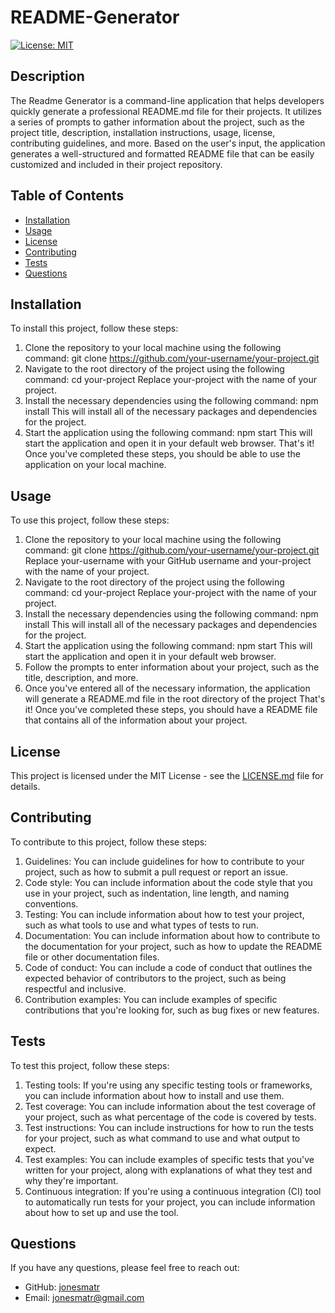 # README-Generator
[![License: MIT](https://img.shields.io/badge/License-MIT-yellow.svg)](https://opensource.org/licenses/MIT)

## Description
The Readme Generator is a command-line application that helps developers quickly generate a professional README.md file for their projects. It utilizes a series of prompts to gather information about the project, such as the project title, description, installation instructions, usage, license, contributing guidelines, and more. Based on the user's input, the application generates a well-structured and formatted README file that can be easily customized and included in their project repository.

## Table of Contents
* [Installation](#installation)
* [Usage](#usage)
* [License](#license)
* [Contributing](#contributing)
* [Tests](#test)
* [Questions](#questions)


## Installation
To install this project, follow these steps:
1. Clone the repository to your local machine using the following command: git clone https://github.com/your-username/your-project.git
2. Navigate to the root directory of the project using the following command: cd your-project Replace your-project with the name of your project.
3. Install the necessary dependencies using the following command: npm install This will install all of the necessary packages and dependencies for the project.
4. Start the application using the following command: npm start This will start the application and open it in your default web browser.
That's it! Once you've completed these steps, you should be able to use the application on your local machine.

## Usage
To use this project, follow these steps:
1. Clone the repository to your local machine using the following command: git clone https://github.com/your-username/your-project.git Replace your-username with your GitHub username and your-project with the name of your project.
2. Navigate to the root directory of the project using the following command: cd your-project Replace your-project with the name of your project.
3. Install the necessary dependencies using the following command: npm install This will install all of the necessary packages and dependencies for the project.
4. Start the application using the following command: npm start This will start the application and open it in your default web browser.
5. Follow the prompts to enter information about your project, such as the title, description, and more.
6. Once you've entered all of the necessary information, the application will generate a README.md file in the root directory of the project
That's it! Once you've completed these steps, you should have a README file that contains all of the information about your project.

## License
This project is licensed under the MIT License - see the [LICENSE.md](https://opensource.org/licenses/MIT) file for details.

## Contributing
To contribute to this project, follow these steps:
1. Guidelines: You can include guidelines for how to contribute to your project, such as how to submit a pull request or report an issue.
2. Code style: You can include information about the code style that you use in your project, such as indentation, line length, and naming conventions.
3. Testing: You can include information about how to test your project, such as what tools to use and what types of tests to run.
4. Documentation: You can include information about how to contribute to the documentation for your project, such as how to update the README file or other documentation files.
5. Code of conduct: You can include a code of conduct that outlines the expected behavior of contributors to the project, such as being respectful and inclusive.
6. Contribution examples: You can include examples of specific contributions that you're looking for, such as bug fixes or new features.

## Tests
To test this project, follow these steps:
1. Testing tools: If you're using any specific testing tools or frameworks, you can include information about how to install and use them.
2. Test coverage: You can include information about the test coverage of your project, such as what percentage of the code is covered by tests.
3. Test instructions: You can include instructions for how to run the tests for your project, such as what command to use and what output to expect.
4. Test examples: You can include examples of specific tests that you've written for your project, along with explanations of what they test and why they're important.
5. Continuous integration: If you're using a continuous integration (CI) tool to automatically run tests for your project, you can include information about how to set up and use the tool.

## Questions
If you have any questions, please feel free to reach out:
* GitHub: [jonesmatr](https://github.com/jonesmatr)
* Email: jonesmatr@gmail.com
